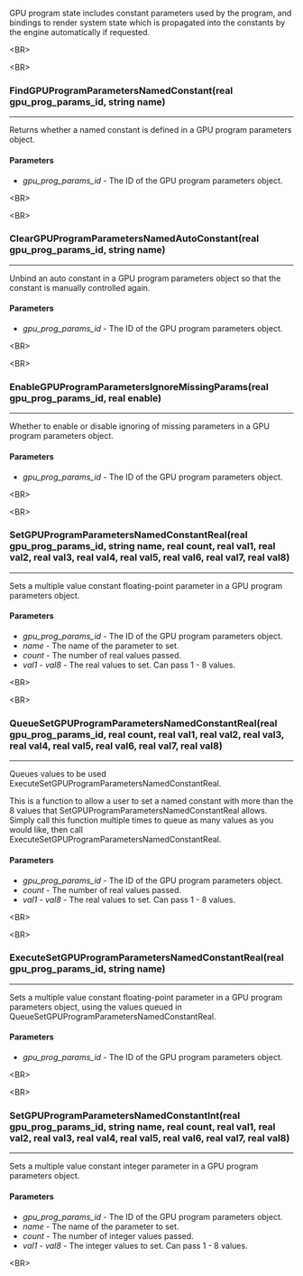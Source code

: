 GPU program state includes constant parameters used by the program, and bindings to render system state which is propagated into the constants by the engine automatically if requested.


&lt;BR&gt;




&lt;BR&gt;


### FindGPUProgramParametersNamedConstant(real gpu\_prog\_params\_id, string name) ###

---

Returns whether a named constant is defined in a GPU program parameters object.
#### Parameters ####
  * _gpu\_prog\_params\_id_ - The ID of the GPU program parameters object.


&lt;BR&gt;




&lt;BR&gt;


### ClearGPUProgramParametersNamedAutoConstant(real gpu\_prog\_params\_id, string name) ###

---

Unbind an auto constant in a GPU program parameters object so that the constant is manually controlled again.
#### Parameters ####
  * _gpu\_prog\_params\_id_ - The ID of the GPU program parameters object.


&lt;BR&gt;




&lt;BR&gt;


### EnableGPUProgramParametersIgnoreMissingParams(real gpu\_prog\_params\_id, real enable) ###

---

Whether to enable or disable ignoring of missing parameters in a GPU program parameters object.
#### Parameters ####
  * _gpu\_prog\_params\_id_ - The ID of the GPU program parameters object.


&lt;BR&gt;




&lt;BR&gt;


### SetGPUProgramParametersNamedConstantReal(real gpu\_prog\_params\_id, string name, real count, real val1, real val2, real val3, real val4, real val5, real val6, real val7, real val8) ###

---

Sets a multiple value constant floating-point parameter in a GPU program parameters object.
#### Parameters ####
  * _gpu\_prog\_params\_id_ - The ID of the GPU program parameters object.
  * _name_ - The name of the parameter to set.
  * _count_ - The number of real values passed.
  * _val1_ - _val8_ - The real values to set. Can pass 1 - 8 values.


&lt;BR&gt;




&lt;BR&gt;


### QueueSetGPUProgramParametersNamedConstantReal(real gpu\_prog\_params\_id, real count, real val1, real val2, real val3, real val4, real val5, real val6, real val7, real val8) ###

---

Queues values to be used ExecuteSetGPUProgramParametersNamedConstantReal.

This is a function to allow a user to set a named constant with more than the 8 values that SetGPUProgramParametersNamedConstantReal allows. Simply call this function multiple times to queue as many values as you would like, then call ExecuteSetGPUProgramParametersNamedConstantReal.
#### Parameters ####
  * _gpu\_prog\_params\_id_ - The ID of the GPU program parameters object.
  * _count_ - The number of real values passed.
  * _val1_ - _val8_ - The real values to set. Can pass 1 - 8 values.


&lt;BR&gt;




&lt;BR&gt;


### ExecuteSetGPUProgramParametersNamedConstantReal(real gpu\_prog\_params\_id, string name) ###

---

Sets a multiple value constant floating-point parameter in a GPU program parameters object, using the values queued in QueueSetGPUProgramParametersNamedConstantReal.
#### Parameters ####
  * _gpu\_prog\_params\_id_ - The ID of the GPU program parameters object.


&lt;BR&gt;




&lt;BR&gt;


### SetGPUProgramParametersNamedConstantInt(real gpu\_prog\_params\_id, string name, real count, real val1, real val2, real val3, real val4, real val5, real val6, real val7, real val8) ###

---

Sets a multiple value constant integer parameter in a GPU program parameters object.
#### Parameters ####
  * _gpu\_prog\_params\_id_ - The ID of the GPU program parameters object.
  * _name_ - The name of the parameter to set.
  * _count_ - The number of integer values passed.
  * _val1_ - _val8_ - The integer values to set. Can pass 1 - 8 values.


&lt;BR&gt;

